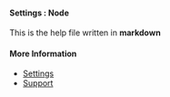 #### Settings : Node

This is the help file written in **markdown**

#### More Information

- [Settings](/settings)
- [Support](/support)
